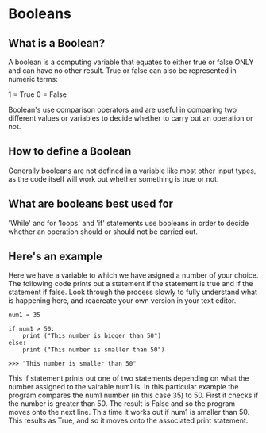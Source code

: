 # Booleans

## What is a Boolean?

A boolean is a computing variable that equates to either true or false ONLY and can have no other result. True or false can also be represented in numeric terms:

1 = True
0 = False

Boolean's use comparison operators and are useful in comparing two different values or variables to decide whether to carry out an operation or not. 

## How to define a Boolean

Generally booleans are not defined in a variable like most other input types, as the code itself will work out whether something is true or not. 

## What are booleans best used for

'While' and for 'loops' and 'if' statements use booleans in order to decide whether an operation should or should not be carried out.

## Here's an example

Here we have a variable to which we have asigned a number of your choice. The following code prints out a statement if the statement is true and if the statement if false. Look through the process slowly to fully understand what is happening here, and reacreate your own version in your text editor. 

<pre><code>num1 = 35

if num1 > 50:
    print ("This number is bigger than 50")
else:
    print ("This number is smaller than 50")

>>> "This number is smaller than 50"</code></pre>

This if statement prints out one of two statements depending on what the number assigned to the vairable num1 is. In this particular example the program compares the num1 number (in this case 35) to 50. First it checks if the number is greater than 50. The result is False and so the program moves onto the next line. This time it works out if num1 is smaller than 50. This results as True, and so it moves onto the associated print statement. 
